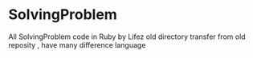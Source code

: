 SolvingProblem
==============

All SolvingProblem code in Ruby by Lifez
old directory transfer from old reposity , have many difference language
